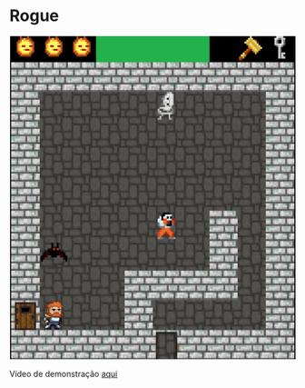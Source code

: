 # Rogue

![imagem](https://github.com/LorranaGoncalves/Rogue/blob/master/img_jogo.png?raw=true)

Vídeo de demonstração [aqui](https://github.com/LorranaGoncalves/Rogue/raw/master/Rogue%20v1.0%20-%20Pessoal%20%E2%80%94%20Microsoft%E2%80%8B%20Edge%202023-11-07%2012-01-36.mp4)
